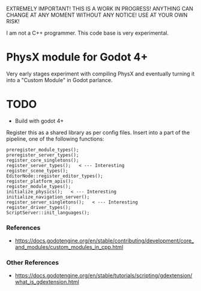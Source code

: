 EXTREMELY IMPORTANT! THIS IS A WORK IN PROGRESS! ANYTHING CAN CHANGE AT ANY MOMENT WITHOUT ANY NOTICE! USE AT YOUR OWN RISK!

I am not a C++ programmer. This code base is very experimental.

# PhysX module for Godot 4+

Very early stages experiment with compiling PhysX and eventually turning it into a "Custom Module" in Godot parlance.

# TODO

- Build with godot 4+

Register this as a shared library as per config files. Insert into a part of the pipeline, one of the following functions:

```
preregister_module_types();
preregister_server_types();
register_core_singletons();
register_server_types();   < --- Interesting
register_scene_types();
EditorNode::register_editor_types();
register_platform_apis();
register_module_types();
initialize_physics();   < --- Interesting
initialize_navigation_server();
register_server_singletons();   < --- Interesting
register_driver_types();
ScriptServer::init_languages();
```

### References

- https://docs.godotengine.org/en/stable/contributing/development/core_and_modules/custom_modules_in_cpp.html

### Other References

- https://docs.godotengine.org/en/stable/tutorials/scripting/gdextension/what_is_gdextension.html
